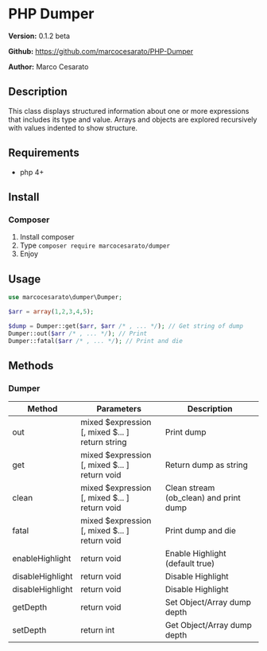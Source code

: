 # PHP Dumper

**Version:** 0.1.2 beta

**Github:** https://github.com/marcocesarato/PHP-Dumper

**Author:** Marco Cesarato

## Description

This class displays structured information about one or more expressions that includes its type and value. Arrays and objects are explored recursively with values indented to show structure.

## Requirements

- php 4+

## Install

### Composer
1. Install composer
2. Type `composer require marcocesarato/dumper`
4. Enjoy

## Usage

```php
use marcocesarato\dumper\Dumper;

$arr = array(1,2,3,4,5);

$dump = Dumper::get($arr, $arr /* , ... */); // Get string of dump
Dumper::out($arr /* , ... */); // Print
Dumper::fatal($arr /* , ... */); // Print and die
```

## Methods

### Dumper

| Method      | Parameters                          | Description                                        |
| ----------- | ----------------------------------- | -------------------------------------------------- |
| out    |       mixed $expression [, mixed $... ]<br>return string   | Print dump      |
| get      | 	   mixed $expression [, mixed $... ]<br>return void | Return dump as string  |
| clean      |    mixed $expression [, mixed $... ]<br>return void  | Clean stream (ob_clean) and print dump |
| fatal      |   mixed $expression [, mixed $... ]<br>return void  | Print dump and die |
| enableHighlight      |   return void  | Enable Highlight (default true) |
| disableHighlight      |   return void  | Disable Highlight |
| disableHighlight      |   return void  | Disable Highlight |
| getDepth      |   return void  | Set Object/Array dump depth |
| setDepth      |   return int  | Get Object/Array dump depth |